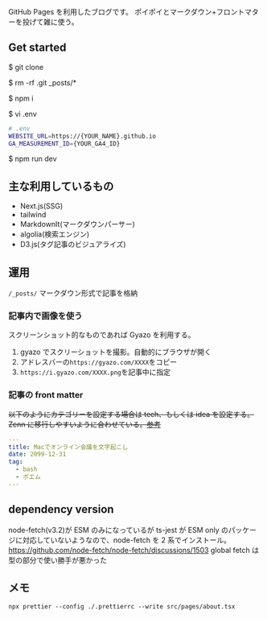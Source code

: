 GitHub Pages を利用したブログです。
ポイポイとマークダウン+フロントマターを投げて雑に使う。

## Get started

$ git clone

$ rm -rf .git \_posts/\*

$ npm i

$ vi .env

```bash
# .env
WEBSITE_URL=https://{YOUR_NAME}.github.io
GA_MEASUREMENT_ID={YOUR_GA4_ID}
```

$ npm run dev

## 主な利用しているもの

- Next.js(SSG)
- tailwind
- MarkdownIt(マークダウンパーサー)
- algolia(検索エンジン)
- D3.js(タグ記事のビジュアライズ)

## 運用

`/_posts/` マークダウン形式で記事を格納

### 記事内で画像を使う

スクリーンショット的なものであれば Gyazo を利用する。

1. gyazo でスクリーショットを撮影。自動的にブラウザが開く
2. アドレスバーの`https://gyazo.com/XXXX`をコピー
3. `https://i.gyazo.com/XXXX.png`を記事中に指定

### 記事の front matter

~~以下のようにカテゴリーを設定する場合は tech、もしくは idea を設定する。~~
~~Zenn に移行しやすいように合わせている。[参考](https://zenn.dev/tech-or-idea)~~

```yml
---
title: Macでオンライン会議を文字起こし
date: 2099-12-31
tag:
  - bash
  - ポエム
---
```

## dependency version

node-fetch(v3.2)が ESM のみになっているが ts-jest が ESM only のパッケージに対応していないようなので、node-fetch を 2 系でインストール。
https://github.com/node-fetch/node-fetch/discussions/1503
global fetch は型の部分で使い勝手が悪かった

## メモ

`npx prettier --config ./.prettierrc --write src/pages/about.tsx`
